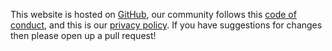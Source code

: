 This website is hosted on [GitHub](https://github.com/unitaryfoundation/unitary.foundation), our community follows this [code of conduct](https://github.com/unitaryfoundation/unitary.foundation/blob/master/CODE_OF_CONDUCT.md), and this is our [privacy policy](https://www.iubenda.com/privacy-policy/81670322). If you have suggestions for changes then please open up a pull request!
